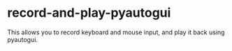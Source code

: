 # record-and-play-pyautogui
This allows you to record keyboard and mouse input, and play it back using pyautogui.
